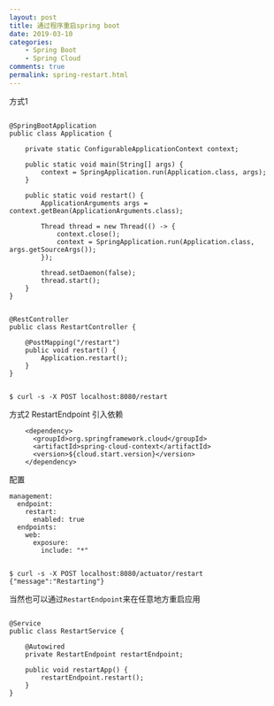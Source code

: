 ```yaml
---
layout: post
title: 通过程序重启spring boot
date: 2019-03-10
categories:
    - Spring Boot
    - Spring Cloud
comments: true
permalink: spring-restart.html
---
```


方式1

<pre class="line-numbers "><code class="language-java">
@SpringBootApplication
public class Application {

    private static ConfigurableApplicationContext context;

    public static void main(String[] args) {
        context = SpringApplication.run(Application.class, args);
    }

    public static void restart() {
        ApplicationArguments args = context.getBean(ApplicationArguments.class);

        Thread thread = new Thread(() -> {
            context.close();
            context = SpringApplication.run(Application.class, args.getSourceArgs());
        });

        thread.setDaemon(false);
        thread.start();
    }
}
</code></pre>

<pre class="line-numbers "><code class="language-java">
@RestController
public class RestartController {

    @PostMapping("/restart")
    public void restart() {
        Application.restart();
    }
}
</code></pre>

<pre class="line-numbers"><code class="language-shell">
$ curl -s -X POST localhost:8080/restart
</code></pre>

方式2 RestartEndpoint
引入依赖
```
    <dependency>
      <groupId>org.springframework.cloud</groupId>
      <artifactId>spring-cloud-context</artifactId>
      <version>${cloud.start.version}</version>
    </dependency>
```
配置
```
management:
  endpoint:
    restart:
      enabled: true
  endpoints:
    web:
      exposure:
        include: "*"
```
<pre class="line-numbers"><code class="language-shell">
$ curl -s -X POST localhost:8080/actuator/restart
{"message":"Restarting"}
</code></pre>
当然也可以通过`RestartEndpoint`来在任意地方重启应用
<pre class="line-numbers "><code class="language-java">
@Service
public class RestartService {
     
    @Autowired
    private RestartEndpoint restartEndpoint;
     
    public void restartApp() {
        restartEndpoint.restart();
    }
}
</code></pre>
